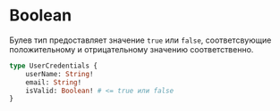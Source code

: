 # Boolean

Булев тип предоставляет значение `true` или `false`, 
соответсвующие положительному и отрицательному значению соответственно.

```graphql
type UserCredentials {
    userName: String! 
    email: String!
    isValid: Boolean! # <= true или false 
}
```
